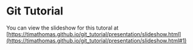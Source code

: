# Git Tutorial

You can view the slideshow for this tutoral at [https://timathomas.github.io/git_tutorial/presentation/slideshow.html](https://timathomas.github.io/git_tutorial/presentation/slideshow.html#1)